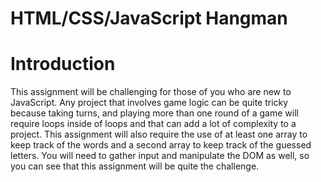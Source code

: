 # HTML/CSS/JavaScript Hangman


# Introduction 
This assignment will be challenging for those of you who are new to JavaScript. Any project that involves game logic can be quite tricky because taking turns, and playing more than one round of a game will require loops inside of loops and that can add a lot of complexity to a project. This assignment will also require the use of at least one array to keep track of the words and a second array to keep track of the guessed letters. You will need to gather input and manipulate the DOM as well, so you can see that this assignment will be quite the challenge.
